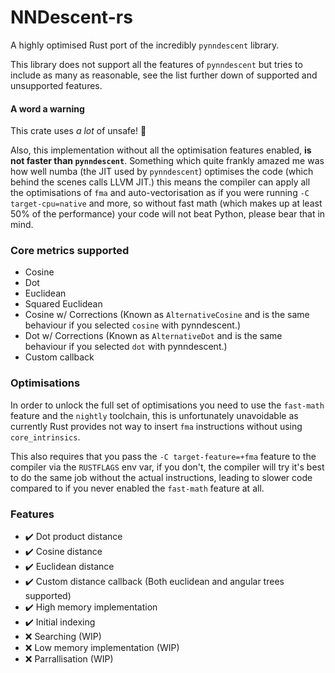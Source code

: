 # NNDescent-rs

A highly optimised Rust port of the incredibly `pynndescent` library.

This library does not support all the features of `pynndescent` but tries to include as many as reasonable, see the
list further down of supported and unsupported features.

#### A word a warning
This crate uses *a lot* of unsafe! 🦀

Also, this implementation without all the optimisation features enabled, **is not faster than `pynndescent`**.
Something which quite frankly amazed me was how well numba (the JIT used by `pynndescent`) optimises the
code (which behind the scenes calls LLVM JIT.) this means the compiler can apply all the optimisations
of `fma` and auto-vectorisation as if you were running `-C target-cpu=native` and more, so without fast math
(which makes up at least 50% of the performance) your code will not beat Python, please bear that in mind.

### Core metrics supported
- Cosine
- Dot
- Euclidean
- Squared Euclidean
- Cosine w/ Corrections (Known as `AlternativeCosine` and is the same behaviour if you selected `cosine` with pynndescent.)
- Dot w/ Corrections (Known as `AlternativeDot` and is the same behaviour if you selected `dot` with pynndescent.)
- Custom callback

### Optimisations

In order to unlock the full set of optimisations you need to use the `fast-math` feature and the `nightly` toolchain, 
this is unfortunately unavoidable as currently Rust provides not way to 
insert `fma` instructions without using `core_intrinsics`.

This also requires that you pass the `-C target-feature=+fma` feature to the compiler via the `RUSTFLAGS` env var,
if you don't, the compiler will try it's best to do the same job without the actual instructions, leading to
slower code compared to if you never enabled the `fast-math` feature at all.

### Features
- ✔️ Dot product distance
- ✔️ Cosine distance
- ✔️ Euclidean distance
- ✔️ Custom distance callback (Both euclidean and angular trees supported)
- ✔️ High memory implementation
- ✔️ Initial indexing
- ❌ Searching (WIP)
- ❌ Low memory implementation (WIP)
- ❌ Parrallisation (WIP)
